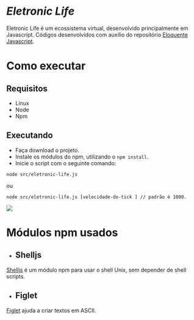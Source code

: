 # *Eletronic Life*

Eletronic Life é um ecossistema virtual, desenvolvido principalmente em Javascript. Códigos desenvolvidos com auxílio do repositório [Eloquente Javascript](https://github.com/braziljs/eloquente-javascript).

# Como executar

## Requisitos

- Linux
- Node
- Npm

## Executando

- Faça download o projeto.
- Instale os módulos do npm, utilizando o `npm install`.
- Inicie o script com o seguinte comando:

```
node src/eletronic-life.js
```

ou 

```
node src/eletronic-life.js [velocidade-do-tick ] // padrão é 1000.
```

<img src="https://user-images.githubusercontent.com/59753526/96196698-6bff4f00-0f26-11eb-9fe8-f01f8958011f.gif" />

# Módulos npm usados

- ## Shelljs
[Shelljs](https://www.npmjs.com/package/shelljs) é um módulo npm para usar o shell Unix, sem depender de shell scripts.

- ## Figlet
[Figlet](https://www.npmjs.com/package/figlet) ajuda a criar textos em ASCII. 
